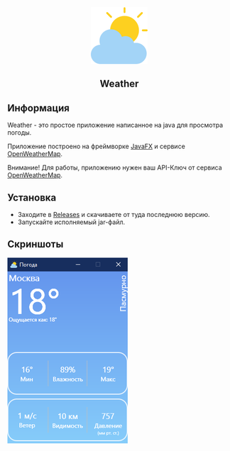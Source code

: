 <div align="center">
<img src="/images/icon.png" width="128" height="128">

## Weather

</div>

## Информация

Weather - это простое приложение написанное на java для просмотра погоды.

Приложение построено на фреймворке [JavaFX](https://openjfx.io/) и сервисе [OpenWeatherMap](https://openweathermap.org/).

Внимание! Для работы, приложению нужен ваш API-Ключ от сервиса [OpenWeatherMap](https://home.openweathermap.org/api_keys).

## Установка

- Заходите в [Releases](https://github.com/arttostog/Java-Weather-App/releases) и скачиваете от туда последнюю версию.
- Запускайте исполняемый jar-файл.

## Скриншоты

<img src="/images/img.png">